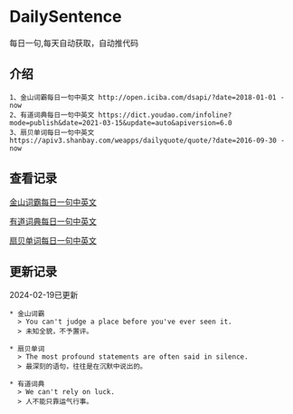# DailySentence

每日一句,每天自动获取，自动推代码

## 介绍

```
1、金山词霸每日一句中英文 http://open.iciba.com/dsapi/?date=2018-01-01 - now
2、有道词典每日一句中英文 https://dict.youdao.com/infoline?mode=publish&date=2021-03-15&update=auto&apiversion=6.0
3、扇贝单词每日一句中英文 https://apiv3.shanbay.com/weapps/dailyquote/quote/?date=2016-09-30 - now
```

## 查看记录

[金山词霸每日一句中英文](./data/iciba/)

[有道词典每日一句中英文](./data/youdao/)

[扇贝单词每日一句中英文](./data/shanbay/)

## 更新记录
2024-02-19已更新 
```
* 金山词霸
  > You can't judge a place before you've ever seen it.
  > 未知全貌，不予置评。

* 扇贝单词
  > The most profound statements are often said in silence.
  > 最深刻的语句，往往是在沉默中说出的。

* 有道词典
  > We can't rely on luck.
  > 人不能只靠运气行事。

```
